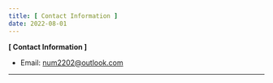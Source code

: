 ```yaml
---
title: [ Contact Information ]
date: 2022-08-01
---
```


**[ Contact Information ]**

- Email: num2202@outlook.com

---
